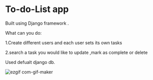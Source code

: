 # To-do-List app
Built using Django framework .

What can you do:

1.Create different users and each user sets its own tasks

2.search a task you would like to update ,mark as complete or delete


Used defualt django db.

![ezgif com-gif-maker](https://user-images.githubusercontent.com/60579831/195265002-56196cce-d2d8-45ce-a53f-b62e294293b3.gif)

